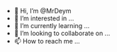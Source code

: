 - 👋 Hi, I’m @MrDeym
- 👀 I’m interested in ...
- 🌱 I’m currently learning ...
- 💞️ I’m looking to collaborate on ...
- 📫 How to reach me ...

<!---
MrDeym/MrDeym is a ✨ special ✨ repository because its `README.md` (this file) appears on your GitHub profile.
You can click the Preview link to take a look at your changes.
--->
